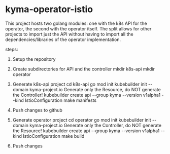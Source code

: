 # kyma-operator-istio

This project hosts two golang modules: one with the k8s API for the operator, the second with the operator itself.
The split allows for other projects to import just the API without having to import all the dependencies/libraries of the operator implementation.

steps:
1) Setup the repository

2) Create subdirectories for API and the controller
    mkdir k8s-api
    mkdir operator

3) Generate k8s-api project
    cd k8s-api
    go mod init
    kubebuilder init --domain kyma-project.io
Generate only the Resource, do NOT generate the Controller!
    kubebuilder create api --group kyma --version v1alpha1 --kind IstioConfiguration 
    make manifests
4) Push changes to github

5) Generate operator project
    cd operator
    go mod init
    kubebuilder init --domain kyma-project.io
Generate only the Controller, do NOT generate the Resource!
    kubebuilder create api --group kyma --version v1alpha1 --kind IstioConfiguration
    make build
6) Push changes

